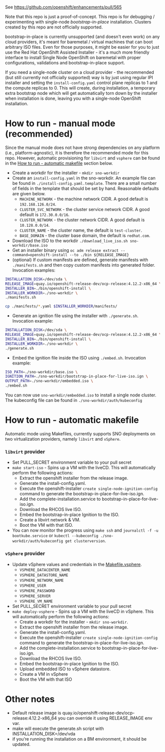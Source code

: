 See https://github.com/openshift/enhancements/pull/565

Note that this repo is just a proof-of-concept. This repo is for debugging / experimenting with
single-node *bootstrap-in-place* installation. Clusters created by this repo are not officially supported.

bootstrap-in-place is currently unsupported (and doesn't even work) on any cloud providers, it's meant
for baremetal / virtual machines that can boot arbitrary ISO files. Even for those purposes, it might
be easier for you to just use the Red Hat OpenShift Assisted Installer - it's a much more friendly interface
to install Single Node OpenShift on baremetal with proper configurations, validations and bootstrap-in-place
support.

If you need a single-node cluster on a cloud provider - the recommended (but still currently not officially supported) way is 
by just using regular IPI installer and setting the `install-config.yaml` control plane replicas to 1 and the compute replicas 
to 0. This will create, during installation, a temporary extra bootstrap node which will get automatically
torn down by the installer when installation is done, leaving you with a single-node OpenShift installation.

# How to run - manual mode (recommended)

Since the manual mode does not have strong dependencies on any platform (i.e., platform-agnostic), it is therefore the recommended mode for this repo. However, automatic provisioning for `libvirt` and `vsphere` can be found in the [How to run - automatic makefile](https://github.com/eranco74/bootstrap-in-place-poc#how-to-run---automatic-makefile) section below.

- Create a workdir for the installer - `mkdir sno-workdir`
- Create an `install-config.yaml` in the sno-workdir. An example file can be found in `./install-config.yaml.template`. There are a small number of fields in the template that should be set by hand. Reasonable defaults are given below.
    * `MACHINE_NETWORK` - the machine network CIDR. A good default is `192.168.126.0/24`.
    * `CLUSTER_SVC_NETWORK` - the cluster service network CIDR. A good default is `172.30.0.0/16`.
    * `CLUSTER_NETWORK` - the cluster network CIDR. A good default is `10.128.0.0/14`.
    * `CLUSTER_NAME` - the cluster name, the default is `test-cluster`.
    * `BASE_DOMAIN` - the cluster base domain, the default is `redhat.com`.
- Download the ISO to the workdir `./download_live_iso.sh sno-workdir/base.iso`
- Get an installer binary using `oc adm release extract --command=openshift-install --to ./bin ${RELEASE_IMAGE}`
- (optional) If custom manifests are defined, generate manifests with `./manifests.sh` and then copy custom manifests into generated folder. Invocation examples:
```bash
INSTALLATION_DISK=/dev/sda \
RELEASE_IMAGE=quay.io/openshift-release-dev/ocp-release:4.12.2-x86_64 \
INSTALLER_BIN=./bin/openshift-install \
INSTALLER_WORKDIR=./sno-workdir \
./manifests.sh
```
```bash
cp ./manifests/*.yaml $INSTALLER_WORKDIR/manifests/
```
- Generate an ignition file using the installer with `./generate.sh`. Invocation example:
```bash
INSTALLATION_DISK=/dev/sda \
RELEASE_IMAGE=quay.io/openshift-release-dev/ocp-release:4.12.2-x86_64 \
INSTALLER_BIN=./bin/openshift-install \
INSTALLER_WORKDIR=./sno-workdir \
./generate.sh
```
- Embed the ignition file inside the ISO using `./embed.sh`. Invocation example:
```bash
ISO_PATH=./sno-workdir/base.iso \
IGNITION_PATH=./sno-workdir/bootstrap-in-place-for-live-iso.ign \
OUTPUT_PATH=./sno-workdir/embedded.iso \
./embed.sh
```

You can now use `sno-workdir/embedded.iso` to install a single node cluster. The kubeconfig file can be found in `./sno-workdir/auth/kubeconfig`

# How to run - automatic makefile

Automatic mode using Makefiles, currently supports SNO deployments on two virtualization providers, namely `libvirt` and `vSphere`.

### `libvirt` provider
- Set PULL_SECRET environment variable to your pull secret
- `make start-iso` - Spins up a VM with the liveCD. This will automatically perform the following actions:
	- Extract the openshift installer from the release image.
	- Generate the install-config.yaml.
	- Execute the openshift-installer `create single-node-ignition-config` command to generate the bootstrap-in-place-for-live-iso.ign.
	- Add the complete-installation.service to bootstrap-in-place-for-live-iso.ign.
	- Download the RHCOS live ISO.
	- Embed the bootstrap-in-place Ignition to the ISO.
	- Create a libvirt network & VM.
	- Boot the VM with that ISO.
- You can now monitor the progress using `make ssh` and `journalctl -f -u bootkube.service` or `kubectl --kubeconfig ./sno-workdir/auth/kubeconfig get clusterversion`.

### `vSphere` provider
- Update vSphere values and credentials in the [Makefile.vsphere](Makefile.vsphere).
  * `VSPHERE_DATACENTER_NAME`
  * `VSPHERE_DATASTORE_NAME`
  * `VSPHERE_NETWORK_NAME`
  * `VSPHERE_USER`
  * `VSPHERE_PASSWORD`
  * `VSPHERE_SERVER`
  * `VSPHERE_VM_NAME`
- Set PULL_SECRET environment variable to your pull secret
- `make deploy-vsphere` - Spins up a VM with the liveCD in vSphere. This will automatically perform the following actions:
    - Create a workdir for the installer - `mkdir sno-workdir`.
    - Extract the openshift installer from the release image.
    - Generate the install-config.yaml.
    - Execute the openshift-installer `create single-node-ignition-config` command to generate the bootstrap-in-place-for-live-iso.ign.
    - Add the complete-installation.service to bootstrap-in-place-for-live-iso.ign.
    - Download the RHCOS live ISO.
    - Embed the bootstrap-in-place Ignition to the ISO.
    - Upload embedded ISO to vSphere datastore.
    - Create a VM in vSphere
    - Boot the VM with that ISO

# Other notes

* Default release image is quay.io/openshift-release-dev/ocp-release:4.12.2-x86_64 you can override it using RELEASE_IMAGE env var.
* make will execute the generate.sh script with INSTALLATION_DISK=/dev/vda
* if you’re running the installation on a BM environment, it should be updated.
